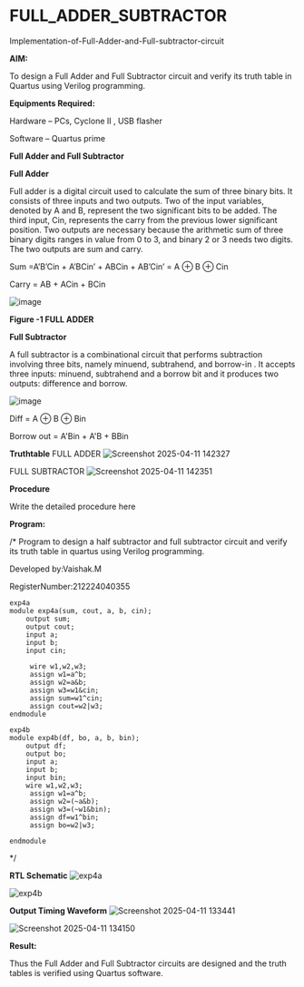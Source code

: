 # FULL_ADDER_SUBTRACTOR

Implementation-of-Full-Adder-and-Full-subtractor-circuit

**AIM:**

To design a Full Adder and Full Subtractor circuit and verify its truth table in Quartus using Verilog programming.

**Equipments Required:**

Hardware – PCs, Cyclone II , USB flasher

Software – Quartus prime

**Full Adder and Full Subtractor**

**Full Adder**

Full adder is a digital circuit used to calculate the sum of three binary bits. It consists of three inputs and two outputs. Two of the input variables, denoted by A and B, represent the two significant bits to be added. The third input, Cin, represents the carry from the previous lower significant position. Two outputs are necessary because the arithmetic sum of three binary digits ranges in value from 0 to 3, and binary 2 or 3 needs two digits. The two outputs are sum and carry.

Sum =A’B’Cin + A’BCin’ + ABCin + AB’Cin’ = A ⊕ B ⊕ Cin 

Carry = AB + ACin + BCin

![image](https://github.com/naavaneetha/FULL_ADDER_SUBTRACTOR/assets/154305477/0f30ba51-5ffb-4198-845f-18e054f675e7)

**Figure -1 FULL ADDER**

**Full Subtractor**

A full subtractor is a combinational circuit that performs subtraction involving three bits, namely minuend, subtrahend, and borrow-in . It accepts three inputs: minuend, subtrahend and a borrow bit and it produces two outputs: difference and borrow.

![image](https://github.com/naavaneetha/FULL_ADDER_SUBTRACTOR/assets/154305477/02b24f51-ab51-4304-9ad6-7b81ffc1ead5)

Diff = A ⊕ B ⊕ Bin 

Borrow out = A'Bin + A'B + BBin

**Truthtable**
FULL ADDER
![Screenshot 2025-04-11 142327](https://github.com/user-attachments/assets/74aec2a9-6736-4ed1-9056-0f843d57932a)

FULL SUBTRACTOR
![Screenshot 2025-04-11 142351](https://github.com/user-attachments/assets/8bc27fe9-1c37-42ad-bfd3-182e3f7a816c)

**Procedure**

Write the detailed procedure here

**Program:**

/* Program to design a half subtractor and full subtractor circuit and verify its truth table in quartus using Verilog programming.

Developed by:Vaishak.M

RegisterNumber:212224040355
```
exp4a
module exp4a(sum, cout, a, b, cin);
    output sum;
    output cout;
    input a;
    input b;
    input cin;

	 wire w1,w2,w3;
	 assign w1=a^b;
	 assign w2=a&b;
	 assign w3=w1&cin;
	 assign sum=w1^cin;
	 assign cout=w2|w3;
endmodule

exp4b
module exp4b(df, bo, a, b, bin);
    output df;
    output bo;
    input a;
    input b;
    input bin;
	wire w1,w2,w3;
	 assign w1=a^b;
	 assign w2=(~a&b);
	 assign w3=(~w1&bin);
	 assign df=w1^bin;
	 assign bo=w2|w3;

endmodule
```
*/

**RTL Schematic**
![exp4a](https://github.com/user-attachments/assets/e04c6672-156a-4028-a9d6-61f6715f6e1e)

![exp4b](https://github.com/user-attachments/assets/bbbfb2de-d62e-49d7-9692-8f6a0707d009)

**Output Timing Waveform**
![Screenshot 2025-04-11 133441](https://github.com/user-attachments/assets/bed72cbc-27b7-4437-b3cd-c0001c58a744)

![Screenshot 2025-04-11 134150](https://github.com/user-attachments/assets/39a72cfe-a9ac-44f6-9a8c-aa4effd21a0a)

**Result:**

Thus the Full Adder and Full Subtractor circuits are designed and the truth tables is verified using Quartus software.



